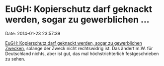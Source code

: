 EuGH: Kopierschutz darf geknackt werden, sogar zu gewerblichen \...
===================================================================

Date: 2014-01-23 23:57:39

[EuGH: Kopierschutz darf geknackt werden, sogar zu gewerblichen
Zwecken](http://www.heise.de/-2095587), solange der Zweck nicht
rechtswidrig ist. Das ändert m.W. für Deutschland nichts, aber ist gut,
das mal höchstrichterlich festgeschrieben zu sehen.
